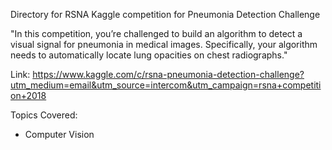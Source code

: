 Directory for RSNA Kaggle competition for Pneumonia Detection Challenge

"In this competition, you’re challenged to build an algorithm to detect a visual signal for pneumonia in medical images. Specifically, your algorithm needs to automatically locate lung opacities on chest radiographs."

Link: https://www.kaggle.com/c/rsna-pneumonia-detection-challenge?utm_medium=email&utm_source=intercom&utm_campaign=rsna+competition+2018

Topics Covered:
- Computer Vision
